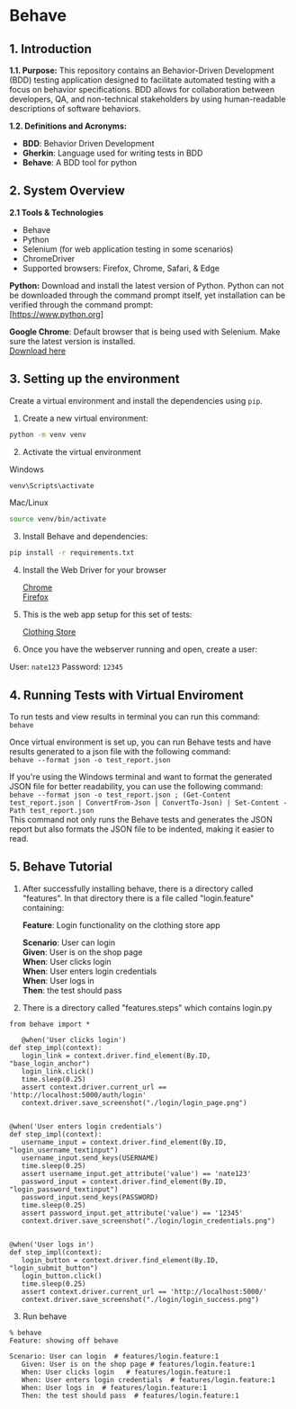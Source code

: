 # Behave

## 1. Introduction

**1.1. Purpose:** This repository contains an Behavior-Driven Development (BDD) testing application designed to facilitate automated testing with a focus on behavior specifications. BDD allows for collaboration between developers, QA, and non-technical stakeholders by using human-readable descriptions of software behaviors.

**1.2. Definitions and Acronyms:**
+ **BDD**: Behavior Driven Development
+ **Gherkin**: Language used for writing tests in BDD
+ **Behave**: A BDD tool for python

## 2. System Overview

**2.1 Tools & Technologies**
+ Behave
+ Python
+ Selenium (for web application testing in some scenarios)
+ ChromeDriver
+ Supported browsers: Firefox, Chrome, Safari, & Edge

**Python:** Download and install the latest version of Python. Python can not be downloaded through the command prompt itself, yet installation can be verified through the command prompt:  
[https://www.python.org]

**Google Chrome**: Default browser that is being used with Selenium. Make sure the latest version is installed.  
[Download here](https://googlechromelabs.github.io/chrome-for-testing/#stable)

## 3. Setting up the environment
Create a virtual environment and install the dependencies using `pip`.

1. Create a new virtual environment:
```sh
python -m venv venv
```

2. Activate the virtual environment

Windows
```sh
venv\Scripts\activate
```

Mac/Linux
```sh
source venv/bin/activate
```

3. Install Behave and dependencies:
```sh
pip install -r requirements.txt
```

4. Install the Web Driver for your browser

    [Chrome](https://googlechromelabs.github.io/chrome-for-testing/)  
    [Firefox](https://www.selenium.dev/selenium/docs/api/javascript/module/selenium-webdriver/firefox.html)

6. This is the web app setup for this set of tests:  

    [Clothing Store](https://github.com/Group-Project-Team-4/Web-App)

7. Once you have the webserver running and open, create a user:  

User: `nate123`
Password: `12345`

## 4. Running Tests with Virtual Enviroment  
   To run tests and view results in terminal you can run this command:  
   `behave`
   
   Once virtual environment is set up, you can run Behave tests and have results generated to a json file with the following command:  
   `behave --format json -o test_report.json`

   If you're using the Windows terminal and want to format the generated JSON file for better readability, you can use the following command:  
   `behave --format json -o test_report.json ; (Get-Content test_report.json | ConvertFrom-Json | ConvertTo-Json) | Set-Content -Path test_report.json`  
   This command not only runs the Behave tests and generates the JSON report but also formats the JSON file to be indented, making it easier to read.

## 5. Behave Tutorial

1. After successfully installing behave, there is a directory called "features". In that directory there is a file called "login.feature" containing:

      **Feature**: Login functionality on the clothing store app  
   
      **Scenario**: User can login  
         **Given**: User is on the shop page  
         **When**: User clicks login  
         **When**: User enters login credentials  
         **When**: User logs in  
         **Then**: the test should pass  

2. There is a directory called "features.steps" which contains login.py

```
from behave import *

   @when('User clicks login')
def step_impl(context):
   login_link = context.driver.find_element(By.ID, "base_login_anchor")
   login_link.click()
   time.sleep(0.25)
   assert context.driver.current_url == 'http://localhost:5000/auth/login'
   context.driver.save_screenshot("./login/login_page.png")


@when('User enters login credentials')
def step_impl(context):
   username_input = context.driver.find_element(By.ID, "login_username_textinput")
   username_input.send_keys(USERNAME)
   time.sleep(0.25)
   assert username_input.get_attribute('value') == 'nate123'
   password_input = context.driver.find_element(By.ID, "login_password_textinput")
   password_input.send_keys(PASSWORD)
   time.sleep(0.25)
   assert password_input.get_attribute('value') == '12345'
   context.driver.save_screenshot("./login/login_credentials.png")


@when('User logs in')
def step_impl(context):
   login_button = context.driver.find_element(By.ID, "login_submit_button")
   login_button.click()
   time.sleep(0.25)
   assert context.driver.current_url == 'http://localhost:5000/'
   context.driver.save_screenshot("./login/login_success.png")
```

3. Run behave  
```
% behave
Feature: showing off behave 

Scenario: User can login  # features/login.feature:1
   Given: User is on the shop page # features/login.feature:1
   When: User clicks login   # features/login.feature:1
   When: User enters login credentials  # features/login.feature:1
   When: User logs in  # features/login.feature:1
   Then: the test should pass  # features/login.feature:1
```
